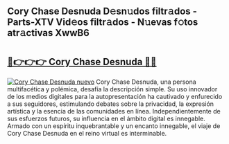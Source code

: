 ## Cory Chase Desnuda D𝚎sn𝚞dos filtr𝚊dos - Parts-XTV Vid𝚎os filtr𝚊dos - N𝚞evas f𝚘tos atr𝚊ctivas XwwB6

# <h2><a href="http://mbaj14.tromn.icu/?c=Cory+Chase+Desnuda">🔗👉👉👉 Cory Chase Desnuda 🔗🔗</a></h2>

[![Cory Chase Desnuda nuevo](https://i.imgur.com/pEAQMta.gif)](http://mbaj14.tromn.icu/?c=Cory+Chase+Desnuda)
Cory Chase Desnuda, una persona multifacética y polémica, desafía la descripción simple. Su uso innovador de los medios digitales para la autopresentación ha cautivado y enfurecido a sus seguidores, estimulando debates sobre la privacidad, la expresión artística y la esencia de las comunidades en línea. Independientemente de sus esfuerzos futuros, su influencia en el ámbito digital es innegable. Armado con un espíritu inquebrantable y un encanto innegable, el viaje de Cory Chase Desnuda en el reino virtual es interminable.
